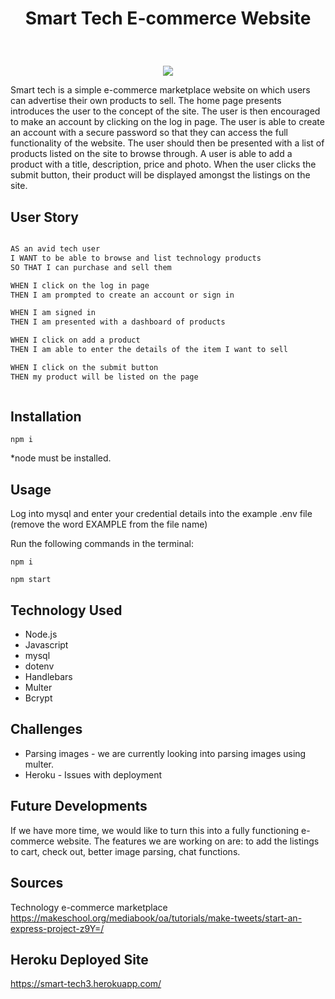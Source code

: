 # <p align="center"> Smart Tech E-commerce Website </p>
<br> 
 <p align="center">
  <img src="gif1.gif"/>
</p>

Smart tech is a simple e-commerce marketplace website on which users can advertise their own products to sell. The home page presents introduces the user to the concept of the site. The user is then encouraged to make an account by clicking on the log in page. The user is able to create an account with a secure password so that they can access the full functionality of the website. The user should then be presented with a list of products listed on the site to browse through. A user is able to add a product with a title, description, price and photo. When the user clicks the submit button, their product will be displayed amongst the listings on the site. 


## User Story

```md

AS an avid tech user
I WANT to be able to browse and list technology products
SO THAT I can purchase and sell them

WHEN I click on the log in page
THEN I am prompted to create an account or sign in

WHEN I am signed in
THEN I am presented with a dashboard of products 

WHEN I click on add a product
THEN I am able to enter the details of the item I want to sell 

WHEN I click on the submit button
THEN my product will be listed on the page



```

## Installation
   
 ```
 npm i

 ```
 *node must be installed.

## Usage

Log into mysql and enter your credential details into the example .env file (remove the word EXAMPLE from the file name)

Run the following commands in the terminal:

 ```
 npm i

 npm start

 ```

## Technology Used

- Node.js
- Javascript
- mysql
- dotenv
- Handlebars
- Multer
- Bcrypt

## Challenges 

- Parsing images - we are currently looking into parsing images using multer. 
- Heroku - Issues with deployment

## Future Developments

If we have more time, we would like to turn this into a fully functioning e-commerce website. The features we are working on are: to add the listings to cart, check out, better image parsing, chat functions. 

## Sources

Technology e-commerce marketplace
https://makeschool.org/mediabook/oa/tutorials/make-tweets/start-an-express-project-z9Y=/

## Heroku Deployed Site

https://smart-tech3.herokuapp.com/

